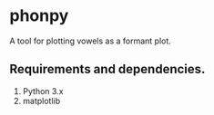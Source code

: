 # phonpy

A tool for plotting vowels as a formant plot.

## Requirements and dependencies.
1. Python 3.x
2. matplotlib